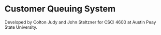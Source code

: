 # Customer Queuing System

Developed by Colton Judy and John Steltzner for CSCI 4600 at Austin Peay State University.
